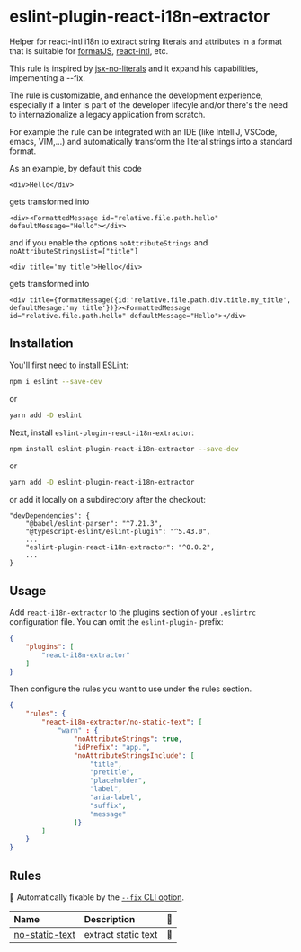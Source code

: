 # eslint-plugin-react-i18n-extractor

Helper for react-intl i18n to extract string literals and attributes in a format that is suitable for [formatJS](https://formatjs.io/), [react-intl](https://formatjs.io/docs/react-intl/), etc. 

This rule is inspired by [jsx-no-literals](https://github.com/jsx-eslint/eslint-plugin-react/blob/master/docs/rules/jsx-no-literals.md) and it expand his capabilities, impementing a --fix.

The rule is customizable, and enhance the development experience, especially if a linter is part of the developer lifecyle and/or there's the need to internazionalize a legacy application from scratch.

For example the rule can be integrated with an IDE (like IntelliJ, VSCode, emacs, VIM,...) and automatically transform the literal strings into a standard format.

As an example, by default this code
```
<div>Hello</div>
```
gets transformed into
```
<div><FormattedMessage id="relative.file.path.hello" defaultMessage="Hello"></div>
```

and if you enable the options `noAttributeStrings` and `noAttributeStringsList=["title"]`
```
<div title='my title'>Hello</div>
```
gets transformed into
```
<div title={formatMessage({id:'relative.file.path.div.title.my_title', defaultMesage:'my title'})}><FormattedMessage id="relative.file.path.hello" defaultMessage="Hello"></div>
```

## Installation

You'll first need to install [ESLint](https://eslint.org/):

```sh
npm i eslint --save-dev
```
or
```sh
yarn add -D eslint
```


Next, install `eslint-plugin-react-i18n-extractor`:

```sh
npm install eslint-plugin-react-i18n-extractor --save-dev
```
or
```sh
yarn add -D eslint-plugin-react-i18n-extractor
```

or add it locally on a subdirectory after the checkout: 
```
"devDependencies": {
    "@babel/eslint-parser": "^7.21.3",
    "@typescript-eslint/eslint-plugin": "^5.43.0",
    ...
    "eslint-plugin-react-i18n-extractor": "^0.0.2",
    ...
}
```

## Usage

Add `react-i18n-extractor` to the plugins section of your `.eslintrc` configuration file. You can omit the `eslint-plugin-` prefix:

```json
{
    "plugins": [
        "react-i18n-extractor"
    ]
}
```


Then configure the rules you want to use under the rules section.

```json
{
    "rules": {
        "react-i18n-extractor/no-static-text": [
            "warn" : {
                "noAttributeStrings": true,
                "idPrefix": "app.",
                "noAttributeStringsInclude": [
                    "title",
                    "pretitle",
                    "placeholder",
                    "label",
                    "aria-label",
                    "suffix",
                    "message"
                ]}
        ]
    }
}
```

## Rules

<!-- begin auto-generated rules list -->

🔧 Automatically fixable by the [`--fix` CLI option](https://eslint.org/docs/user-guide/command-line-interface#--fix).

| Name                                           | Description          | 🔧 |
| :--------------------------------------------- | :------------------- | :- |
| [no-static-text](docs/rules/no-static-text.md) | extract static text  | 🔧 |

<!-- end auto-generated rules list -->


